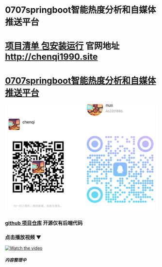 # 0707springboot智能热度分析和自媒体推送平台


# [项目清单 包安装运行](http://chenqi1990.site) 官网地址 http://chenqi1990.site

# [0707springboot智能热度分析和自媒体推送平台](https://github.com/GraduationProject-springboot/0707springboot)

![picture](https://raw.githubusercontent.com/GraduationProject-springboot/.github/main/img/wx.png)

### [github 项目仓库](https://github.com/GraduationProject-springboot/allSpringbootProjects) 开源仅有后端代码

### 点击播放视频 ▼
[![Watch the video](https://i.sstatic.net/Vp2cE.png)](https://www.bilibili.com/video/BV14HerezEwW?p=60)

#####   内容整理中  











